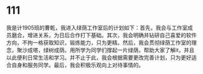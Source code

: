 # 111
我是计1905班的曹乾，我进入绿荫工作室后的计划如下：首先，我会与工作室成员磨合，增进关系，为日后合作打下基础。其次，我会明确并钻研自己喜爱的软件方向，不拘一格获取知识，锻炼能力，只为更精。然后，我会贯彻绿荫工作室的理念，聚沙成塔，绿树成荫。用所学为同学们撑起一片绿荫，帮助大家了解it，并且以此便利日常生活和学习。并不止于此，我会根据需要更改完善计划，只为更好适合自身和服务同学。最后，我会积极乐观向上对待事情的。
